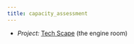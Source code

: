 ```yaml
---
title: capacity_assessment
---
```


  * *Project:* [Tech Scape](https://www.theengineroom.org/projects/techscape/) (the engine room)
